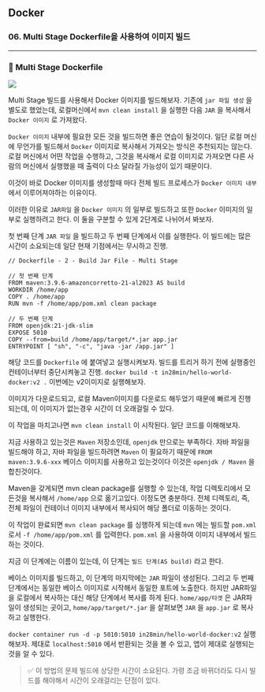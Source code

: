 ## Docker

### 06. Multi Stage Dockerfile을 사용하여 이미지 빌드

---

### 📌 Multi Stage Dockerfile

![](https://velog.velcdn.com/images/bibiboy/post/fca79452-8c91-48f9-8fd6-5d33fbe02d4a/image.png)

Multi Stage 빌드를 사용해서 Docker 이미지를 빌드해보자.
기존에 `jar 파일 생성` 을 별도로 했었는데, 로컬머신에서 `mvn clean install` 을 실행한 다음 `JAR` 을 복사해서 `Docker 이미지` 로 가져왔다.

`Docker 이미지` 내부에 필요한 모든 것을 빌드하면 좋은 연습이 될것이다.
일단 로컬 머신에 무언가를 빌드해서 `Docker` 이미지로 복사해서 가져오는 방식은 추천되지는 않는다. 로컬 머신에서 어떤 작업을 수행하고, 그것을 복사해서 로컬 이미지로 가져오면 다른 사람의 머신에서 실행했을 때 출력이 다소 달라질 가능성이 있기 때문이다.

이것이 바로 Docker 이미지를 생성할때 마다 전체 빌드 프로세스가 `Docker 이미지 내부` 에서 이루어져야하는 이유이다.

이러한 이유로 `JAR파일` 을 `Docker 이미지` 의 일부로 빌드하고 또한 `Docker` 이미지의 일부로 실행하려고 한다. 이 둘을 구분할 수 있게 2단계로 나뉘어서 봐보자.

첫 번째 단계 `JAR 파일` 을 빌드하고 두 번째 단계에서 이를 실행한다.
이 빌드에는 많은 시간이 소요되는데 일단 현재 기점에서는 무시하고 진행.

```
// Dockerfile - 2 - Build Jar File - Multi Stage

// 첫 번째 단계
FROM maven:3.9.6-amazoncorretto-21-al2023 AS build
WORKDIR /home/app
COPY . /home/app
RUN mvn -f /home/app/pom.xml clean package

// 두 번째 단계
FROM openjdk:21-jdk-slim
EXPOSE 5010
COPY --from=build /home/app/target/*.jar app.jar
ENTRYPOINT [ "sh", "-c", "java -jar /app.jar" ]
```

해당 코드를 `Dockerfile` 에 붙여넣고 실행시켜보자.
빌드를 트리거 하기 전에 실행중인 컨테이너부터 중단시켜놓고 진행.
`docker build -t in28min/hello-world-docker:v2 .`
이번에는 v2이미지로 실행해보자.

이미지가 다운로드되고, 로컬 Maven이미지를 다운로드 해두었기 때문에 빠르게 진행되는데, 이 이미지가 없는경우 시간이 더 오래걸릴 수 있다.

이 작업을 마치고나면 `mvn clean install` 이 시작된다.
일단 코드를 이해해보자.

지금 사용하고 있는것은 `Maven` 저장소인데, `openjdk` 만으로는 부족하다. 자바 파일을 빌드해야 하고, 자바 파일을 빌드하려면 `Maven` 이 필요하기 때문에 `FROM maven:3.9.6-xxx` 베이스 이미지를 사용하고 있는것이다 이것은 `openjdk / Maven` 을 합친것이다.

Maven을 갖게되면 mvn clean package를 실행할 수 있는데, 작업 디렉토리에서 모든것을 복사해서 `/home/app` 으로 옮기고있다.
이정도면 충분하다. 전체 디렉토리, 즉, 전체 파일이 컨테이너 이미지 내부에서 복사되어 해당 폴더로 이동하는 것이다.

이 작업이 완료되면 `mvn clean package` 를 싱행하게 되는데 `mvn` 에는 빌드할 `pom.xml` 로서 `-f /home/app/pom.xml` 를 입력한다. `pom.xml` 을 사용하여 이미지 내부에서 빌드하는 것이다.

지금 이 단계에는 이름이 있는데, 이 단계는 `빌드 단계(AS build)` 라고 한다.

베이스 이미지를 빌드하고, 이 단계의 마지막에는 `JAR` 파일이 생성된다.
그리고 두 번째 단계에서는 동일한 베이스 이미지로 시작해서 동일한 포트에 노출한다.
하지만 JAR파일을 로컬에서 복사하는 대신 해당 단계에서 복사를 하게 된다. `home/app/타겟` 은 JAR파일이 생성되는 곳이고, `home/app/target/*.jar` 을 살펴보면 `JAR` 을 `app.jar` 로 복사하고 실행한다.

`docker container run -d -p 5010:5010 in28min/hello-world-docker:v2`
실행해보자. 제대로 `localhost:5010` 에서 반환되는 것을 볼 수 있고, 앱이 제대로 실행되는 것을 알 수 있다.

> ✅ 이 방법의 문제
> 빌드에 상당한 시간이 소요된다. 가령 조금 바뀌더라도 다시 빌드를 해야해서 시간이 오래걸리는 단점이 있다.
